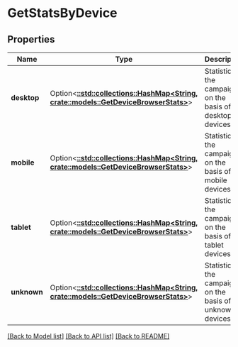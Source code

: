 # GetStatsByDevice

## Properties

Name | Type | Description | Notes
------------ | ------------- | ------------- | -------------
**desktop** | Option<[**::std::collections::HashMap<String, crate::models::GetDeviceBrowserStats>**](getDeviceBrowserStats.md)> | Statistics of the campaign on the basis of desktop devices | [optional]
**mobile** | Option<[**::std::collections::HashMap<String, crate::models::GetDeviceBrowserStats>**](getDeviceBrowserStats.md)> | Statistics of the campaign on the basis of mobile devices | [optional]
**tablet** | Option<[**::std::collections::HashMap<String, crate::models::GetDeviceBrowserStats>**](getDeviceBrowserStats.md)> | Statistics of the campaign on the basis of tablet devices | [optional]
**unknown** | Option<[**::std::collections::HashMap<String, crate::models::GetDeviceBrowserStats>**](getDeviceBrowserStats.md)> | Statistics of the campaign on the basis of unknown devices | [optional]

[[Back to Model list]](../README.md#documentation-for-models) [[Back to API list]](../README.md#documentation-for-api-endpoints) [[Back to README]](../README.md)


